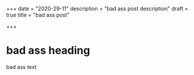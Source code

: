 +++
date = "2020-29-11"
description = "bad ass post description"
draft = true
title = "bad ass post"

+++
# bad ass heading

bad ass text